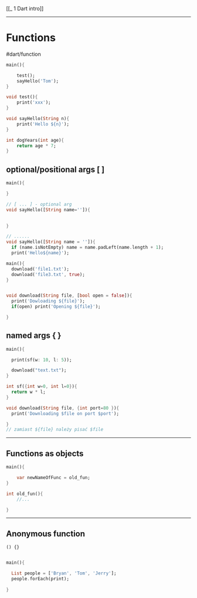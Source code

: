 
[[_ 1 Dart intro]]



----
# Functions
#dart/function

```dart
main(){

	test();
	sayHello('Tom');
}

void test(){
	print('xxx');
}

void sayHello(String n){
	print('Hello ${n}');
}

int dogYears(int age){
	return age * 7;
}
```

## optional/positional args [ ]
```dart
main(){

}

// [ ... ] - optional arg
void sayHello([String name='']){

	
}

// ......
void sayHello([String name = '']){
  if (name.isNotEmpty) name = name.padLeft(name.length + 1);
  print('Hello${name}');

```

```dart
main(){
  download('file1.txt');
  download('file3.txt', true);
}


void download(String file, [bool open = false]){
  print('Dowloading ${file}');
  if(open) print('Opening ${file}');

}
```


## named args { }
```dart
main(){

  print(sf(w: 10, l: 5));

  download("text.txt");
}

int sf({int w=0, int l=0}){
  return w * l;
}

void download(String file, {int port=80 }){
  print('Downloading $file on port $port');

}
// zamiast ${file} należy pisać $file
```


---
## Functions as objects
```dart
main(){

	var newNameOfFunc = old_fun;
}

int old_fun(){
	//...

}

```


----
## Anonymous function
`() {}`

```dart

main(){

  List people = ['Bryan', 'Tom', 'Jerry'];
  people.forEach(print);
  
}
```


